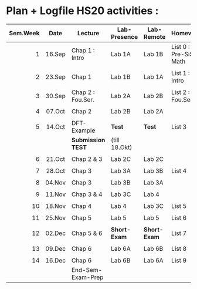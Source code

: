 Plan + Logfile HS20 activities :
================================

| Sem.Week | Date   | Lecture              |  Lab-Presence  |  Lab-Remote |    Homework  |
| --------:|:------:|----------------------| ---------------|-------------|--------------|
|    1     | 16.Sep | Chap 1 : Intro       | Lab 1A         |  Lab 1B     |  List 0 : Pre-SiSy Math |
|          |        |                      |                |             |                         |
|    2     | 23.Sep | Chap 1               | Lab 1B         |  Lab 1A     |  List 1 : Intro         |
|          |        |                      |                |             |                         |
|    3     | 30.Sep | Chap 2 : Fou.Ser.    | Lab 2A         |  Lab 2B     |  List 2 : Fou.Ser.      |
|          |        |                      |                |             |                         |
|    4     | 07.Oct | Chap 2               | Lab 2B         |  Lab 2A     |                         |
|          |        |                      |                |             |                         |
|    5     | 14.Oct | DFT-Example          |**Test**        |**Test**     |  List 3                 |
|          |        | **Submission TEST**  | (till 18.Okt)  |             |                         |
|          |        |                      |                |             |                         |
|    6     | 21.Oct |  Chap 2 & 3          | Lab 2C         |  Lab 2C     |                         |
|          |        |                      |                |             |                         |
|    7     | 28.Oct |  Chap 3              | Lab 3A         |  Lab 3B     |  List 4                 |
|          |        |                      |                |             |                         |
|    8     | 04.Nov |  Chap 3              | Lab 3B         |  Lab 3A     |                         |
|          |        |                      |                |             |                         |
|    9     | 11.Nov | Chap 3 & 4           | Lab 3C         |  Lab 4      |                         |
|          |        |                      |                |             |                         |
|   10     | 18.Nov | Chap 4               | Lab 4          |  Lab 3C     |  List 5                 |
|          |        |                      |                |             |                         |
|   11     | 25.Nov | Chap 5               | Lab 5          |  Lab 5      |  List 6                 |
|          |        |                      |                |             |                         |
|   12     | 02.Dec | Chap 5 & 6           |**Short-Exam**  |**Short-Exam**|  List 7                |
|          |        |                      |                |             |                         |
|   13     | 09.Dec | Chap 6               | Lab 6A         |   Lab 6B    |  List 8                 |
|          |        |                      |                |             |                         |
|   14     | 16.Dec | Chap 6               | Lab 6B         |   Lab 6A    |  List 9                 |
|          |        | End-Sem-Exam-Prep    |                |             |                         |
